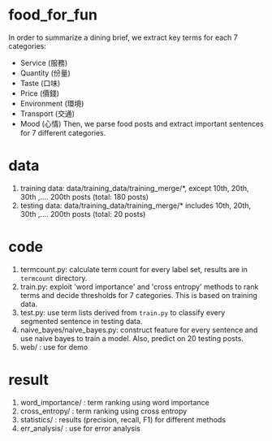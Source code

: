 # food_for_fun
   In order to summarize a dining brief, we extract key terms for each 7 categories:
   + Service (服務)
   + Quantity (份量)
   + Taste (口味)
   + Price (價錢)
   + Environment (環境)
   + Transport (交通)
   + Mood (心情)
   Then, we parse food posts and extract important sentences for 7 different categories.

# data
1. training data: data/training_data/training_merge/*, except 10th, 20th, 30th ,.... 200th posts (total: 180 posts)
2. testing data: data/training_data/training_merge/* includes 10th, 20th, 30th ,.... 200th posts (total: 20 posts)

# code
1. termcount.py: calculate term count for every label set, results are in `termcount` directory.
2. train.py: exploit 'word importance' and 'cross entropy' methods to rank terms and decide thresholds for 7 categories. This is based on training data.
3. test.py: use term lists derived from `train.py` to classify every segmented sentence in testing data.
4. naive_bayes/naive_bayes.py: construct feature for every sentence and use naive bayes to train a model. Also, predict on 20 testing posts.
5. web/ : use for demo

# result
1. word_importance/ : term ranking using word importance
2. cross_entropy/ : term ranking using cross entropy
3. statistics/ : results (precision, recall, F1) for different methods
4. err_analysis/ : use for error analysis
